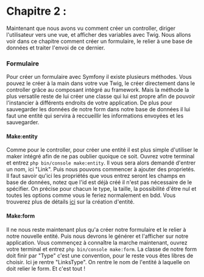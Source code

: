 Chapitre 2 :
===

Maintenant que nous avons vu comment créer un controller, diriger l'utilisateur vers une vue, et afficher des variables avec Twig. Nous allons voir dans ce chapitre comment créer un formulaire, le relier à une base de données et traiter l'envoi de ce dernier.

### Formulaire
Pour créer un formulaire avec Symfony il existe plusieurs méthodes. Vous pouvez le créer à la main dans votre vue Twig, le créer directement dans le controller grâce au composant intégré au framework. Mais la méthode la plus versatile reste de lui créer une classe qui lui est propre afin de pouvoir l'instancier à différents endroits de votre application. De plus pour sauvegarder les données de notre form dans notre base de données il lui faut une entité qui servira à reccueillir les informations envoyées et les sauvegarder.

#### Make:entity
Comme pour le controller, pour créer une entité il est plus simple d'utiliser le maker intégré afin de ne pas oublier quoique ce soit. Ouvrez votre terminal et entrez ```php bin/console make:entity```. Il vous sera alors demandé d'entrer un nom, ici "Link". Puis nous pouvons commencer à ajouter des proprietés. Il faut savoir qu'ici les propriétés que vous entrez seront les champs en base de données, notez que l'id est déjà créé il n'est pas nécessaire de le spécifier. On précise pour chacun le type, la taille, la possibilité d'être nul et toutes les options comme vous le feriez normalement en bdd.
Vous trouverez plus de détails [ici](https://symfony.com/doc/current/doctrine.html#creating-an-entity-class) sur la création d'entité.

#### Make:form
Il ne nous reste maintenant plus qu'a créer notre formulaire et le relier à notre nouvelle entité. Puis nous devrons le générer et l'afficher sur notre application.
Vous commençez à connaître la marche maintenant, ouvrez votre terminal et entrez ```php bin/console make:form```.
La classe de notre form doit finir par "Type" c'est une convention, pour le reste vous êtes libres de choisir. Ici je rentre "LinksType". On rentre le nom de l'entité à laquelle on doit relier le form. Et c'est tout !
